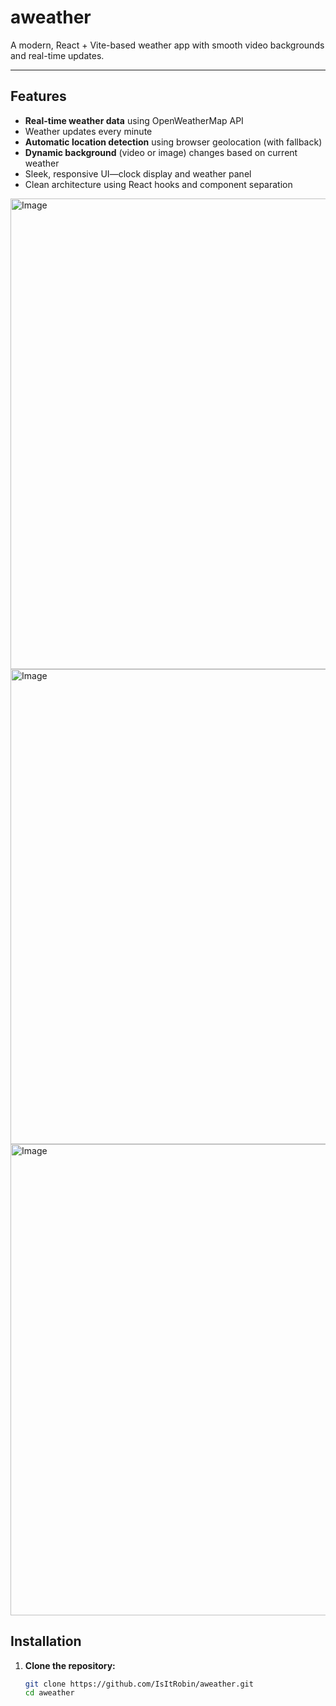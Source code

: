 # aweather

A modern, React + Vite-based weather app with smooth video backgrounds and real-time updates.

---

##  Features
-  **Real-time weather data** using OpenWeatherMap API
-  Weather updates every minute
-  **Automatic location detection** using browser geolocation (with fallback)
-  **Dynamic background** (video or image) changes based on current weather
-  Sleek, responsive UI—clock display and weather panel
-  Clean architecture using React hooks and component separation

<img width="1594" height="753" alt="Image" src="https://github.com/user-attachments/assets/a4aa6119-cd6c-4a90-9f3e-2182a89552c7" />
<img width="1598" height="760" alt="Image" src="https://github.com/user-attachments/assets/8d57a807-755c-4e42-b6ed-55b68371a38a" />
<img width="1599" height="754" alt="Image" src="https://github.com/user-attachments/assets/10a9be00-b537-47be-af51-52ca87fa7f8f" />



##  Installation

1. **Clone the repository:**
   ```bash
   git clone https://github.com/IsItRobin/aweather.git
   cd aweather
